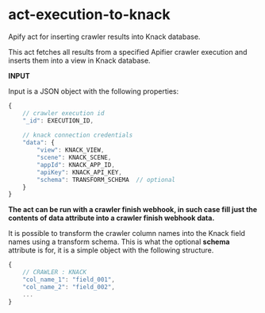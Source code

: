 # act-execution-to-knack

Apify act for inserting crawler results into Knack database.

This act fetches all results from a specified Apifier crawler execution and inserts them into
a view in Knack database.

**INPUT**

Input is a JSON object with the following properties:

```javascript
{ 
    // crawler execution id
    "_id": EXECUTION_ID,
    
    // knack connection credentials
    "data": {
        "view": KNACK_VIEW,
        "scene": KNACK_SCENE,
        "appId": KNACK_APP_ID,
        "apiKey": KNACK_API_KEY,
        "schema": TRANSFORM_SCHEMA  // optional
    }
}
```

__The act can be run with a crawler finish webhook, in such case fill just the contents of data 
attribute into a crawler finish webhook data.__

It is possible to transform the crawler column names into the Knack field names using a transform schema.
This is what the optional __schema__ attribute is for, it is a simple object with the following structure.

```javascript
{
    // CRAWLER : KNACK
    "col_name_1": "field_001",
    "col_name_2": "field_002",
    ...
}
```
